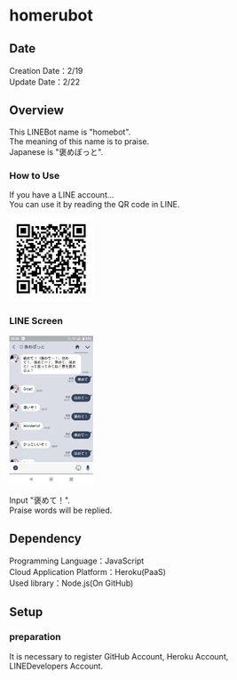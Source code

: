 # homerubot
## Date
Creation Date：2/19  
Update Date：2/22

## Overview
This LINEBot name is "homebot".   
The meaning of this name is to praise.  
Japanese is "褒めぼっと".

### How to Use 
If you have a LINE account...  
You can use it by reading the QR code in LINE.  

<img src="img/homebot-qr.png" width =30%>


### LINE Screen
<img src="img/homebot.jpg" width =30%>
 
 Input "褒めて！".  
 Praise words will be replied.


## Dependency
Programming Language：JavaScript  
Cloud Application Platform：Heroku(PaaS)  
Used library：Node.js(On GitHub)  

## Setup
### preparation
It is necessary to register GitHub Account, Heroku Account, LINEDevelopers Account.






